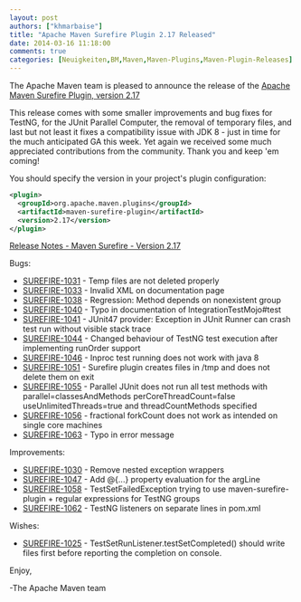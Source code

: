 ```yaml
---
layout: post
authors: ["khmarbaise"]
title: "Apache Maven Surefire Plugin 2.17 Released"
date: 2014-03-16 11:18:00
comments: true
categories: [Neuigkeiten,BM,Maven,Maven-Plugins,Maven-Plugin-Releases]
---
```

The Apache Maven team is pleased to announce the release of the 
[Apache Maven Surefire Plugin, version 2.17](https://maven.apache.org/surefire/maven-surefire-plugin/)

This release comes with some smaller improvements and bug fixes for TestNG,
for the JUnit Parallel Computer, the removal of temporary files, and last
but not least it fixes a compatibility issue with JDK 8 - just in time for
the much anticipated GA this week.
Yet again we received some much appreciated contributions from the
community. Thank you and keep 'em coming!

You should specify the version in your project's plugin configuration:

``` xml
<plugin>
  <groupId>org.apache.maven.plugins</groupId>
  <artifactId>maven-surefire-plugin</artifactId>
  <version>2.17</version>
</plugin>
``` 

<!-- more -->

[Release Notes - Maven Surefire - Version 2.17](http://jira.codehaus.org/secure/ReleaseNote.jspa?projectId=10541&version=19536)

Bugs:

 * [SUREFIRE-1031](https://issues.apache.org/jira/browse/SUREFIRE-1031) - Temp files are not deleted properly
 * [SUREFIRE-1033](https://issues.apache.org/jira/browse/SUREFIRE-1033) - Invalid XML on documentation page
 * [SUREFIRE-1038](https://issues.apache.org/jira/browse/SUREFIRE-1038) - Regression: Method depends on nonexistent group
 * [SUREFIRE-1040](https://issues.apache.org/jira/browse/SUREFIRE-1040) - Typo in documentation of IntegrationTestMojo#test
 * [SUREFIRE-1041](https://issues.apache.org/jira/browse/SUREFIRE-1041) - JUnit47 provider: Exception in JUnit Runner can crash test run without visible stack trace
 * [SUREFIRE-1044](https://issues.apache.org/jira/browse/SUREFIRE-1044) - Changed behaviour of TestNG test execution after implementing runOrder support
 * [SUREFIRE-1046](https://issues.apache.org/jira/browse/SUREFIRE-1046) - Inproc test running does not work with java 8
 * [SUREFIRE-1051](https://issues.apache.org/jira/browse/SUREFIRE-1051) - Surefire plugin creates files in /tmp and does not delete them on exit
 * [SUREFIRE-1055](https://issues.apache.org/jira/browse/SUREFIRE-1055) - Parallel JUnit does not run all test methods with parallel=classesAndMethods perCoreThreadCount=false useUnlimitedThreads=true and threadCountMethods specified
 * [SUREFIRE-1056](https://issues.apache.org/jira/browse/SUREFIRE-1056) - fractional forkCount does not work as intended on single core machines
 * [SUREFIRE-1063](https://issues.apache.org/jira/browse/SUREFIRE-1063) - Typo in error message

Improvements:

 * [SUREFIRE-1030](https://issues.apache.org/jira/browse/SUREFIRE-1030) - Remove nested exception wrappers
 * [SUREFIRE-1047](https://issues.apache.org/jira/browse/SUREFIRE-1047) - Add @{...} property evaluation for the argLine
 * [SUREFIRE-1058](https://issues.apache.org/jira/browse/SUREFIRE-1058) - TestSetFailedException trying to use maven-surefire-plugin + regular expressions for TestNG groups
 * [SUREFIRE-1062](https://issues.apache.org/jira/browse/SUREFIRE-1062) - TestNG listeners on separate lines in pom.xml

Wishes:

 * [SUREFIRE-1025](https://issues.apache.org/jira/browse/SUREFIRE-1025) - TestSetRunListener.testSetCompleted() should write files first before reporting the completion on console.


Enjoy,

-The Apache Maven team


